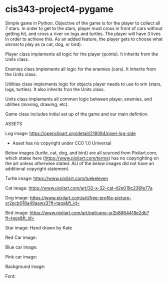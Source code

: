 # cis343-project4-pygame

Simple game in Python. Objective of the game is for the player to collect all 7 stars. In order to get to the stars, player must cross in front of cars without getting hit, and cross a river on logs and turtles. The player will have 3 lives in order to achieve this. As an added feature, the player gets to choose what animal to play as (a cat, dog, or bird).

Player class implements all logic for the player (points). It inherits from the Units class.

Enemies class implements all logic for the enemies (cars). It inherits from the Units class.

Utilities class implements logic for objects player needs to use to win (stars, logs, turtles). It also inherits fron the Units class.

Units class implements all common logic between player, enemies, and utilities (moving, drawing, etc).

Game class includes initial set up of the game and our main defintion.

ASSETS

Log image: https://openclipart.org/detail/218084/pixel-log-side
- Asset has no copyright under CC0 1.0 Universal

Below images (turtle, cat, dog, and bird) are all sourced from Pixilart.com, which states here (https://www.pixilart.com/terms) has no copyrighting on the art unless otherwise stated. ALl of the below images did not have an additional copyright statement.

Turtle image: https://www.pixilart.com/tuekeleven

Cat image: https://www.pixilart.com/art/32-x-32-cat-42e019c236fe77a

Dog image: https://www.pixilart.com/art/free-profile-picture-sr2ecb018a49aaws3?ft=tags&ft_id=

Bird image: https://www.pixilart.com/art/pelicano-sr2b8864418e2db?ft=tags&ft_id=

Star image: Hand drawn by Kate

Red Car image:

Blue car image:

Pink car image:

Background image:

Font:


